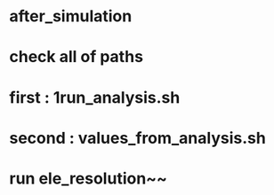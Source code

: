 # after_simulation
# check all of paths
# first : 1run_analysis.sh
# second : values_from_analysis.sh
# run ele_resolution~~